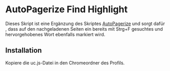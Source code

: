 # AutoPagerize Find Highlight
Dieses Skript ist eine Ergänzung des Skriptes [AutoPagerize](https://github.com/ardiman/userChrome.js/tree/master/autopagerize) und 
sorgt dafür , dass auf den nachgeladenen Seiten ein bereits mit Strg+F gesuchtes und hervorgehobenes Wort ebenfalls markiert wird.

## Installation
Kopiere die uc.js-Datei in den Chromeordner des Profils.